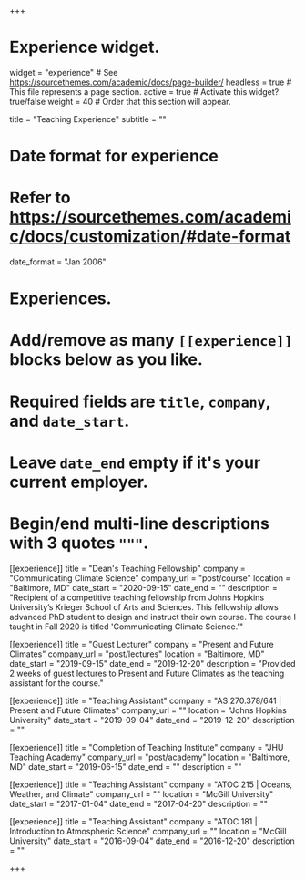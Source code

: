+++
# Experience widget.
widget = "experience"  # See https://sourcethemes.com/academic/docs/page-builder/
headless = true  # This file represents a page section.
active = true  # Activate this widget? true/false
weight = 40  # Order that this section will appear.

title = "Teaching Experience"
subtitle = ""

# Date format for experience
#   Refer to https://sourcethemes.com/academic/docs/customization/#date-format
date_format = "Jan 2006"

# Experiences.
#   Add/remove as many `[[experience]]` blocks below as you like.
#   Required fields are `title`, `company`, and `date_start`.
#   Leave `date_end` empty if it's your current employer.
#   Begin/end multi-line descriptions with 3 quotes `"""`.

[[experience]]
  title = "Dean's Teaching Fellowship"
  company = "Communicating Climate Science"
  company_url = "post/course"
  location = "Baltimore, MD"
  date_start = "2020-09-15"
  date_end = ""
  description = "Recipient of a competitive teaching fellowship from Johns Hopkins University’s Krieger School of Arts and Sciences. This fellowship allows advanced PhD student to design and instruct their own course. The course I taught in Fall 2020 is titled 'Communicating Climate Science.'"

[[experience]]
  title = "Guest Lecturer"
  company = "Present and Future Climates"
  company_url = "post/lectures"
  location = "Baltimore, MD"
  date_start = "2019-09-15"
  date_end = "2019-12-20"
  description = "Provided 2 weeks of guest lectures to Present and Future Climates as the teaching assistant for the course."

[[experience]]
  title = "Teaching Assistant"
  company = "AS.270.378/641 | Present and Future Climates"
  company_url = ""
  location = "Johns Hopkins University"
  date_start = "2019-09-04"
  date_end = "2019-12-20"
  description = ""

[[experience]]
  title = "Completion of Teaching Institute"
  company = "JHU Teaching Academy"
  company_url = "post/academy"
  location = "Baltimore, MD"
  date_start = "2019-06-15"
  date_end = ""
  description = ""

[[experience]]
  title = "Teaching Assistant"
  company = "ATOC 215 | Oceans, Weather, and Climate"
  company_url = ""
  location = "McGill University"
  date_start = "2017-01-04"
  date_end = "2017-04-20"
  description = ""

[[experience]]
  title = "Teaching Assistant"
  company = "ATOC 181 | Introduction to Atmospheric Science"
  company_url = ""
  location = "McGill University"
  date_start = "2016-09-04"
  date_end = "2016-12-20"
  description = ""

+++
